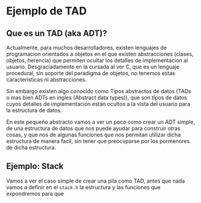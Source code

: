 # Ejemplo de TAD

## Que es un TAD (aka ADT)?

Actualmente, para muchos desarrolladores, existen lenguajes de programacion orientados a objetos en el que existen abstracciones (clases, objetos, herencia) que permiten ocultar los detalles de implementacion al usuario. Desgraciadamente en la cursada al ver C, que es un lenguaje procedural, sin soporte del paradigma de objetos, no tenemos estas caracteristicas ni abstracciones. 

Sin embargo existen algo conocido como Tipos abstractos de datos (TADs o mas bien ADTs en ingles (Abstract data types)), que son tipos de datos cuyos detalles de implementación están ocultos a la vista del usuario para la estructura de datos.

En este pequeño abstracto vamos a ver un poco como crear un ADT simple, de una estructura de datos que nos puede ayudar para construir otras cosas, y que nos de algunas funciones que nos permitan utilizar dicha estructura de manera facil, sin tener que preocuparse por los pormenores de dicha estructura.

## Ejemplo: Stack

Vamos a ver el caso simple de crear una pila como TAD, antes que nada vamos a definir en el `stack.h` la estructura y las funciones que expondremos para que 

